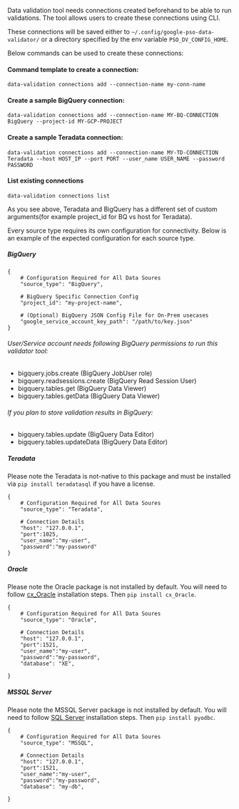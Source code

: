 Data validation tool needs connections created beforehand to be able to run validations. The tool allows users to 
create these connections using CLI. 

These connections will be saved either to `~/.config/google-pso-data-validator/` or 
a directory specified by the env variable `PSO_DV_CONFIG_HOME`.

Below commands can be used to create these connections:

#### Command template to create a connection:
```
data-validation connections add --connection-name my-conn-name
```

#### Create a sample BigQuery connection:
```
data-validation connections add --connection-name MY-BQ-CONNECTION BigQuery --project-id MY-GCP-PROJECT
```


#### Create a sample Teradata connection:
```
data-validation connections add --connection-name MY-TD-CONNECTION Teradata --host HOST_IP --port PORT --user_name USER_NAME --password PASSWORD
```

#### List existing connections
````
data-validation connections list
````

As you see above, Teradata and BigQuery has a different set of custom arguments(for example project_id for BQ vs host for Teradata). 

Every source type requires its own configuration for connectivity.  Below is an example of the expected configuration for each source type.

##### BigQuery
```
{
    # Configuration Required for All Data Soures
    "source_type": "BigQuery",

    # BigQuery Specific Connection Config
    "project_id": "my-project-name",

    # (Optional) BigQuery JSON Config File for On-Prem usecases
    "google_service_account_key_path": "/path/to/key.json"
}
```

######  User/Service account needs following BigQuery permissions to run this validator tool:
* bigquery.jobs.create (BigQuery JobUser role)
* bigquery.readsessions.create (BigQuery Read Session User)
* bigquery.tables.get (BigQuery Data Viewer)
* bigquery.tables.getData (BigQuery Data Viewer)

######  If you plan to store validation results in BigQuery:
* bigquery.tables.update (BigQuery Data Editor)
* bigquery.tables.updateData (BigQuery Data Editor)


#####  Teradata
Please note the Teradata is not-native to this package and must be installed
via `pip install teradatasql` if you have a license.
```
{
    # Configuration Required for All Data Soures
    "source_type": "Teradata",

    # Connection Details
    "host": "127.0.0.1",
    "port":1025,
    "user_name":"my-user",
    "password":"my-password"
}
```

##### Oracle
Please note the Oracle package is not installed by default.  You will need to follow [cx_Oracle](https://cx-oracle.readthedocs.io/en/latest/user_guide/installation.html) installation steps.
Then `pip install cx_Oracle`.
```
{
    # Configuration Required for All Data Soures
    "source_type": "Oracle",

    # Connection Details
    "host": "127.0.0.1",
    "port":1521,
    "user_name":"my-user",
    "password":"my-password",
    "database": "XE",

}
```

##### MSSQL Server
Please note the MSSQL Server package is not installed by default.  You will need to follow [SQL Server](https://docs.microsoft.com/en-us/sql/connect/odbc/linux-mac/installing-the-microsoft-odbc-driver-for-sql-server) installation steps.
Then `pip install pyodbc`.
```
{
    # Configuration Required for All Data Soures
    "source_type": "MSSQL",

    # Connection Details
    "host": "127.0.0.1",
    "port":1521,
    "user_name":"my-user",
    "password":"my-password",
    "database": "my-db",

}
```
